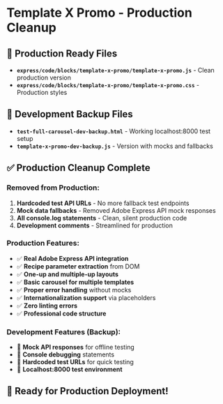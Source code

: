# Template X Promo - Production Cleanup

## 🎯 Production Ready Files
- **`express/code/blocks/template-x-promo/template-x-promo.js`** - Clean production version
- **`express/code/blocks/template-x-promo/template-x-promo.css`** - Production styles

## 🧪 Development Backup Files  
- **`test-full-carousel-dev-backup.html`** - Working localhost:8000 test setup
- **`template-x-promo-dev-backup.js`** - Version with mocks and fallbacks

## ✅ Production Cleanup Complete

### Removed from Production:
1. **Hardcoded test API URLs** - No more fallback test endpoints
2. **Mock data fallbacks** - Removed Adobe Express API mock responses  
3. **All console.log statements** - Clean, silent production code
4. **Development comments** - Streamlined for production

### Production Features:
- ✅ **Real Adobe Express API integration**
- ✅ **Recipe parameter extraction** from DOM
- ✅ **One-up and multiple-up layouts**
- ✅ **Basic carousel for multiple templates**
- ✅ **Proper error handling** without mocks
- ✅ **Internationalization support** via placeholders
- ✅ **Zero linting errors**
- ✅ **Professional code structure**

### Development Features (Backup):
- 🧪 **Mock API responses** for offline testing
- 🧪 **Console debugging** statements  
- 🧪 **Hardcoded test URLs** for quick testing
- 🧪 **Localhost:8000 test environment**

## 🚀 Ready for Production Deployment!
